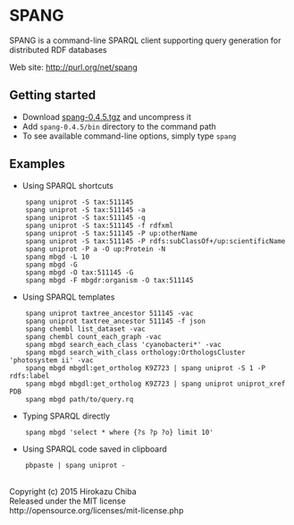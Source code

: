 # SPANG
SPANG is a command-line SPARQL client supporting query generation for distributed RDF databases

Web site: http://purl.org/net/spang 

## Getting started
- Download [spang-0.4.5.tgz](http://purl.org/net/spang-0.4.5.tgz) and uncompress it
- Add `spang-0.4.5/bin` directory to the command path
- To see available command-line options, simply type
`
    spang
`
## Examples
- Using SPARQL shortcuts
```
    spang uniprot -S tax:511145
    spang uniprot -S tax:511145 -a
    spang uniprot -S tax:511145 -q
    spang uniprot -S tax:511145 -f rdfxml
    spang uniprot -S tax:511145 -P up:otherName
    spang uniprot -S tax:511145 -P rdfs:subClassOf+/up:scientificName
    spang uniprot -P a -O up:Protein -N
    spang mbgd -L 10
    spang mbgd -G
    spang mbgd -O tax:511145 -G
    spang mbgd -F mbgdr:organism -O tax:511145
```
- Using SPARQL templates
```
    spang uniprot taxtree_ancestor 511145 -vac
    spang uniprot taxtree_ancestor 511145 -f json
    spang chembl list_dataset -vac
    spang chembl count_each_graph -vac
    spang mbgd search_each_class 'cyanobacteri*' -vac
    spang mbgd search_with_class orthology:OrthologsCluster 'photosystem ii' -vac
    spang mbgd mbgdl:get_ortholog K9Z723 | spang uniprot -S 1 -P rdfs:label
    spang mbgd mbgdl:get_ortholog K9Z723 | spang uniprot uniprot_xref PDB
    spang mbgd path/to/query.rq
```
- Typing SPARQL directly
```
    spang mbgd 'select * where {?s ?p ?o} limit 10'
```
- Using SPARQL code saved in clipboard
```
    pbpaste | spang uniprot -
```  
<br>
Copyright (c) 2015 Hirokazu Chiba  <br>
Released under the MIT license  <br>
http://opensource.org/licenses/mit-license.php

